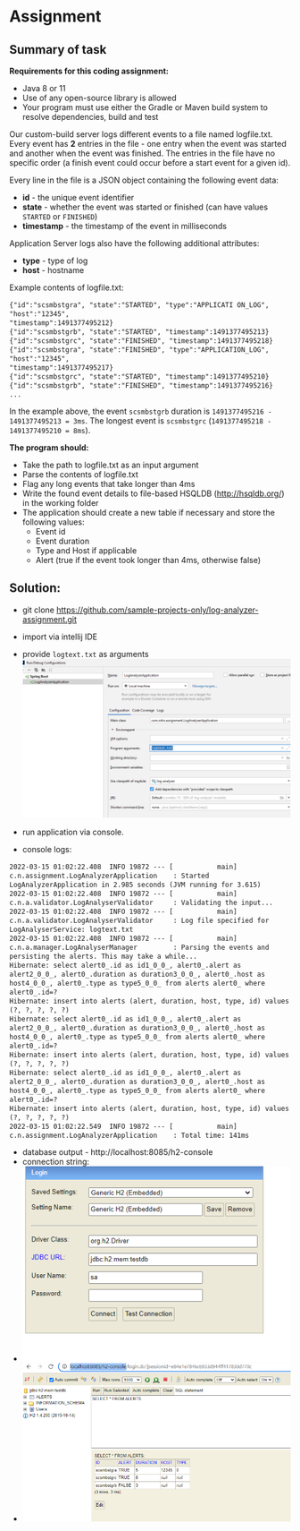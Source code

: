 
# Assignment 

## Summary of task

**Requirements for this coding assignment:**
- Java 8 or 11
- Use of any open-source library is allowed
- Your program must use either the Gradle or Maven build system to resolve dependencies, build and test

Our custom-build server logs different events to a file named logfile.txt. Every event has **2** entries in
the file - one entry when the event was started and another when the event was finished. The entries
in the file have no specific order (a finish event could occur before a start event for a given id).

Every line in the file is a JSON object containing the following event data:

* **id** - the unique event identifier
* **state** - whether the event was started or finished (can have values `STARTED` or `FINISHED`)
* **timestamp** - the timestamp of the event in milliseconds

Application Server logs also have the following additional attributes:
* **type** - type of log
* **host** - hostname

Example contents of logfile.txt:
```text
{"id":"scsmbstgra", "state":"STARTED", "type":"APPLICATI ON_LOG", "host":"12345",
"timestamp":1491377495212}
{"id":"scsmbstgrb", "state":"STARTED", "timestamp":1491377495213}
{"id":"scsmbstgrc", "state":"FINISHED", "timestamp":1491377495218}
{"id":"scsmbstgra", "state":"FINISHED", "type":"APPLICATION_LOG", "host":"12345",
"timestamp":1491377495217}
{"id":"scsmbstgrc", "state":"STARTED", "timestamp":1491377495210}
{"id":"scsmbstgrb", "state":"FINISHED", "timestamp":1491377495216}
...
```
In the example above, the event `scsmbstgrb` duration is `1491377495216 - 1491377495213 = 3ms`.
The longest event is `scsmbstgrc` (`1491377495218 - 1491377495210 = 8ms`).

**The program should:**
* Take the path to logfile.txt as an input argument
* Parse the contents of logfile.txt
* Flag any long events that take longer than 4ms
* Write the found event details to file-based HSQLDB (http://hsqldb.org/) in the working folder
* The application should create a new table if necessary and store the following values:
    * Event id
    * Event duration
    * Type and Host if applicable
    * Alert (true if the event took longer than 4ms, otherwise false)

## Solution:

- git clone https://github.com/sample-projects-only/log-analyzer-assignment.git
- import via intellij IDE
- provide `logtext.txt` as arguments
![img.png](img.png)

- run application via console. 
- console logs:

```text
2022-03-15 01:02:22.408  INFO 19872 --- [           main] c.n.assignment.LogAnalyzerApplication    : Started LogAnalyzerApplication in 2.985 seconds (JVM running for 3.615)
2022-03-15 01:02:22.408  INFO 19872 --- [           main] c.n.a.validator.LogAnalyserValidator     : Validating the input...
2022-03-15 01:02:22.408  INFO 19872 --- [           main] c.n.a.validator.LogAnalyserValidator     : Log file specified for LogAnalyserService: logtext.txt
2022-03-15 01:02:22.408  INFO 19872 --- [           main] c.n.a.manager.LogAnalyserManager         : Parsing the events and persisting the alerts. This may take a while...
Hibernate: select alert0_.id as id1_0_0_, alert0_.alert as alert2_0_0_, alert0_.duration as duration3_0_0_, alert0_.host as host4_0_0_, alert0_.type as type5_0_0_ from alerts alert0_ where alert0_.id=?
Hibernate: insert into alerts (alert, duration, host, type, id) values (?, ?, ?, ?, ?)
Hibernate: select alert0_.id as id1_0_0_, alert0_.alert as alert2_0_0_, alert0_.duration as duration3_0_0_, alert0_.host as host4_0_0_, alert0_.type as type5_0_0_ from alerts alert0_ where alert0_.id=?
Hibernate: insert into alerts (alert, duration, host, type, id) values (?, ?, ?, ?, ?)
Hibernate: select alert0_.id as id1_0_0_, alert0_.alert as alert2_0_0_, alert0_.duration as duration3_0_0_, alert0_.host as host4_0_0_, alert0_.type as type5_0_0_ from alerts alert0_ where alert0_.id=?
Hibernate: insert into alerts (alert, duration, host, type, id) values (?, ?, ?, ?, ?)
2022-03-15 01:02:22.549  INFO 19872 --- [           main] c.n.assignment.LogAnalyzerApplication    : Total time: 141ms
```

- database output - http://localhost:8085/h2-console
- connection string:
- ![img_2.png](img_2.png)
- ![img_1.png](img_1.png)
